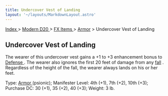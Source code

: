 ```yaml
---
title: Undercover Vest of Landing
layout: '~/layouts/MarkdownLayout.astro'
---
```


[ Index ](/) > [ Modern D20 ](/modern.d20.srd) > [ FX Items ](/modern.d20.srd/fx.items) > [ Armor](/modern.d20.srd/fx.items/armor) > Undercover Vest of Landing

##  Undercover Vest of Landing

The wearer of this undercover vest gains a +1 to +3 enhancement bonus to [Defense ](/modern.d20.srd/combat/defense) . The wearer also ignores the first
20 feet of damage from any [ fall](/modern.d20.srd/environment.hazards/falling) . Regardless of the height of
the fall, the wearer always lands on his or her feet.

Type: [ Armor ](/modern.d20.srd/fx.items/armor) (psionic); Manifester Level:
4th (+1), 7th (+2), 10th (+3); Purchase DC: 30 (+1), 35 (+2), 40 (+3); Weight:
3 lb.

